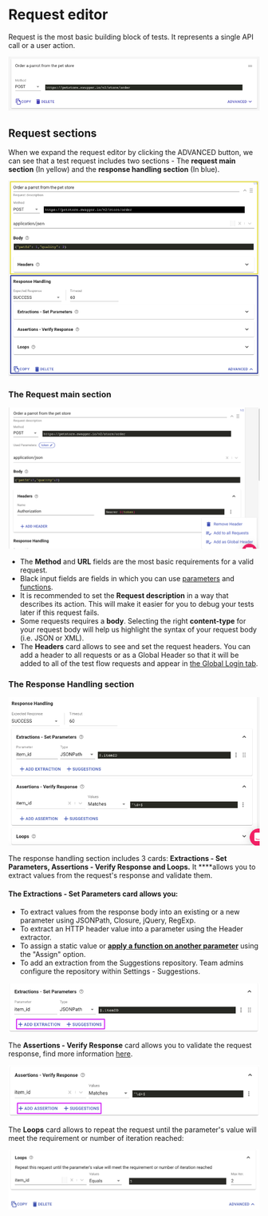 # Request editor

Request is the most basic building block of tests. It represents a single API call or a user action.

![](../../.gitbook/assets/image%20%283%29.png)

## Request sections

When we expand the request editor by clicking the ADVANCED button, we can see that a test request includes two sections - The **request main section** \(In yellow\) and the **response handling section** \(In blue\).  

![](../../.gitbook/assets/request_main.png)

### The Request main section

![](../../.gitbook/assets/screenshot-97-.png)

* The **Method** and **URL** fields are the most basic requirements for a valid request.
* Black input fields are fields in which you can use [parameters](https://docs.loadmill.com/api-testing/test-suite-editor/parameters) and [functions](https://docs.loadmill.com/api-testing/test-suite-editor/parameters/functions).
* It is recommended to set the **Request description** in a way that describes its action. This will make it easier for you to debug your tests later if this request fails.
* Some requests requires a **body**. Selecting the right **content-type** for your request body will help us highlight the syntax of your request body \(i.e. JSON or XML\).
* The **Headers** card allows to see and set the request headers. You can add a header to all requests or as a Global Header so that it will be added to all of the test flow requests and appear in [the Global Login tab](https://docs.loadmill.com/api-testing/test-suite-editor/global-login-flow).

### The Response Handling section

![Response Handling section](../../.gitbook/assets/screen-shot-2021-03-10-at-11.39.25.png)

The response handling section includes 3 cards: **Extractions - Set Parameters, Assertions - Verify Response and Loops.** It ****allows you to extract values from the request's response and validate them.

#### The **Extractions - Set Parameters** card allows you:

* To extract values from the response body into an existing or a new parameter using JSONPath, Closure, jQuery, RegExp.
* To extract an HTTP header value into a parameter using the Header extractor.
* To assign a static value or [**apply a function on another parameter**](https://docs.loadmill.com/api-testing/test-suite-editor/functions) using the "Assign" option.
* To add an extraction from the Suggestions repository. Team admins configure the repository within Settings - Suggestions.

![](../../.gitbook/assets/screenshot-2021-03-10t114346.226.png)

The **Assertions - Verify Response** card allows you to validate the request response, find more information [here](https://docs.loadmill.com/api-testing/test-suite-editor/parameters/assertions). 

![](../../.gitbook/assets/screenshot-2021-03-10t114556.848.png)

The **Loops** card allows to repeat the request until the parameter's value will meet the requirement or number of iteration reached:

![](../../.gitbook/assets/screen-shot-2020-11-25-at-11.40.55.png)

